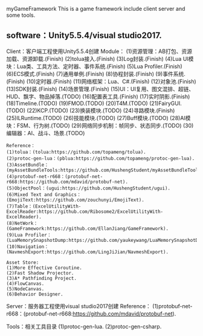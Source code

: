 myGameFramework
This is a game framework include client server and some tools.

software：Unity5.5.4/visual studio2017.
--------------------------------------------------------------
Client：客户端工程使用Unity5.5.4创建
	Module：
	(1)资源管理：AB打包、资源加载、资源卸载.(Finish)
	(2)tolua接入.(Finish)
	(3)Log封装.(Finish)
	(4)Lua UI模块：Lua类、工具方法、定时器、事件系统.(Finish)
	(5)Lua Profiler.(Finish)
	(6)ECS模式.(Finish)
	(7)通用单例.(Finish)
	(8)协程封装.(Finish)
	(9)事件系统.(Finish)
	(10)定时器.(Finish)
	(11)网络框架：Lua、C#.(Finish)
	(12)对象池.(Finish)
	(13)SDK封装.(Finish)
	(14)场景管理.(Finish)
	(15)UI：UI复用、图文混排、超链、HUD、飘字、物品掉落.(TODO)
	(16)配置表工具.(Finish)
	(17)实时阴影.(Finish)
	(18)Timeline.(TODO)
	(19)FMOD.(TODO)
	(20)T4M.(TODO)
	(21)FairyGUI.(TODO)
	(22)KCP.(TODO)
	(23)换装模块.(TODO)
	(24)寻路模块.(Finish)
	(25)ILRuntime.(TODO)
	(26)技能模块.(TODO)
	(27)Buff模块.(TODO)
	(28)AI模块：FSM、行为树.(TODO)
	(29)网络同步机制：帧同步、状态同步.(TODO)
	(30)编辑器：AI、战斗、场景.(TODO)
	
	Reference：
	(1)tolua：(tolua:https://github.com/topameng/tolua).
	(2)protoc-gen-lua：(pblua:https://github.com/topameng/protoc-gen-lua).
	(3)AssetBundle：(myAssetBundleTools:https://github.com/HushengStudent/myAssetBundleTools).
	(4)protobuf-net-r668：(protobuf-net-r668:https://github.com/mdavid/protobuf-net).
	(5)ObjectPool：(ugui:https://github.com/HushengStudent/ugui).
	(6)Mixed Text and Graphics：(EmojiText:https://github.com/zouchunyi/EmojiText).
	(7)Table：(ExcelUtilityWith-ExcelReader:https://github.com/Ribosome2/ExcelUtilityWith-ExcelReader).
	(8)NetWork：(GameFramework:https://github.com/EllanJiang/GameFramework).
	(9)Lua Profiler：(LuaMemorySnapshotDump:https://github.com/yaukeywang/LuaMemorySnapshotDump).
	(10)Navigation：(NavmeshExport:https://github.com/LingJiJian/NavmeshExport).
	
	Asset Store:
	(1)More Effective Coroutine.
	(2)Fast Shadow Projector.
	(3)A* Pathfinding Project.
	(4)FlowCanvas.
	(5)NodeCanvas.
	(6)Behavior Designer.
	
Server：服务器工程使用visual studio2017创建
	Reference：
	(1)protobuf-net-r668：(protobuf-net-r668:https://github.com/mdavid/protobuf-net).
	
Tools：相关工具目录
	(1)protoc-gen-lua.
	(2)protoc-gen-csharp.

